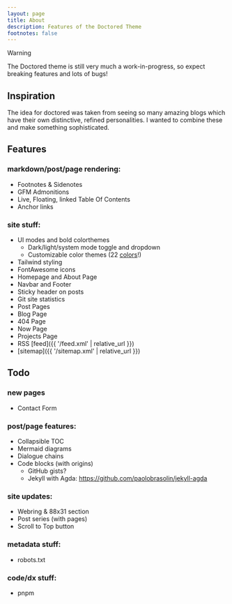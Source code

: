 ```yaml
---
layout: page
title: About
description: Features of the Doctored Theme
footnotes: false
---
```


> [!WARNING]
> The Doctored theme is still very much a work-in-progress, so expect breaking features and lots of bugs!

## Inspiration

The idea for doctored was taken from seeing so many amazing blogs which have their own distinctive, refined personalities. I wanted to combine these and make something sophisticated.

## Features

### markdown/post/page rendering:

- Footnotes & Sidenotes
- GFM Admonitions
- Live, Floating, linked Table Of Contents
- Anchor links

### site stuff:

- UI modes and bold colorthemes
  - Dark/light/system mode toggle and dropdown
  - Customizable color themes (22 [colors](tailwindcss.com/docs/colors)!)
- Tailwind styling
- FontAwesome icons
- Homepage and About Page
- Navbar and Footer
- Sticky header on posts
- Git site statistics
- Post Pages
- Blog Page
- 404 Page
- Now Page
- Projects Page
- RSS [feed]({{ '/feed.xml' | relative_url }})
- [sitemap]({{ '/sitemap.xml' | relative_url }})

## Todo

### new pages

- Contact Form

### post/page features:

- Collapsible TOC
- Mermaid diagrams
- Dialogue chains
- Code blocks (with origins)
  - GitHub gists?
  - Jekyll with Agda: https://github.com/paolobrasolin/jekyll-agda

### site updates:
- Webring & 88x31 section
- Post series (with pages)
- Scroll to Top button

### metadata stuff:

- robots.txt

### code/dx stuff:

 - pnpm
